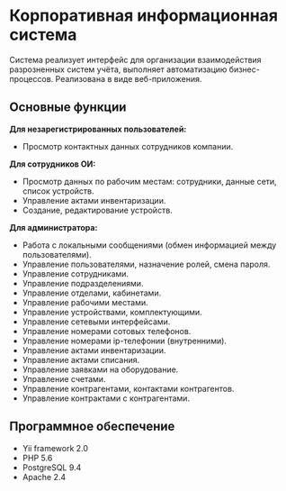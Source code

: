 Корпоративная информационная система
====================================

Система реализует интерфейс для организации взаимодействия разрозненных систем учёта, выполняет автоматизацию бизнес-процессов. Реализована в виде веб-приложения.

Основные функции
----------------
**Для незарегистрированных пользователей:**
 * Просмотр контактных данных сотрудников компании.

**Для сотрудников ОИ:**
 * Просмотр данных по рабочим местам: сотрудники, данные сети, список устройств.
 * Управление актами инвентаризации.
 * Создание, редактирование устройств.

**Для администратора:**
 * Работа с локальными сообщениями (обмен информацией между пользователями).
 * Управление пользователями, назначение ролей, смена пароля.
 * Управление сотрудниками.
 * Управление подразделениями.
 * Управление отделами, кабинетами.
 * Управление рабочими местами.
 * Управление устройствами, комплектующими.
 * Управление сетевыми интерфейсами.
 * Управление номерами сотовых телефонов.
 * Управление номерами ip-телефонии (внутренними).
 * Управление актами инвентаризации.
 * Управление актами списания.
 * Управление заявками на оборудование.
 * Управление счетами.
 * Управление контрагентами, контактами контрагентов.
 * Управление контрактами с контрагентами.
 
 Программное обеспечение
 -----------------------
 
 * Yii framework 2.0
 * PHP 5.6
 * PostgreSQL 9.4
 * Apache 2.4

